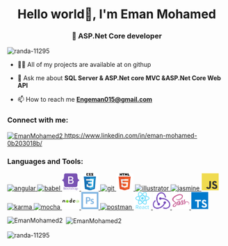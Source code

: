 <h1 align="center">Hello world👋, I'm Eman Mohamed</h1>
<h3 align="center">🌱 ASP.Net Core developer</h3>

<p align="left"> <img src="https://komarev.com/ghpvc/?username=randa-11295&label=Profile%20views&color=0e75b6&style=flat" alt="randa-11295" /> </p>


- 👨‍💻 All of my projects are available at on githup

- 💬 Ask me about **SQL Server & ASP.Net core MVC &ASP.Net Core Web API**
- 📫 How to reach me **Engeman015@gmail.com**

<h3 align="left">Connect with me:</h3>
<p align="left">
<a href="https://www.linkedin.com/in/eman-mohamed-0b203018b/" target="blank"><img align="center" 
 src="https://raw.githubusercontent.com/rahuldkjain/github-profile-readme-generator/master/src/images/icons/Social/linked-in-alt.svg"
 alt="EmanMohamed2" height="30" width="40" />  https://www.linkedin.com/in/eman-mohamed-0b203018b/ </a>
   </p>

<h3 align="left">Languages and Tools:</h3>
<p align="left"> 
  <a href="https://angular.io" target="_blank" rel="noreferrer">
   <img src="https://angular.io/assets/images/logos/angular/angular.svg" alt="angular" width="40" height="40"/> 
 </a>
 <a href="https://babeljs.io/" target="_blank" rel="noreferrer">
    <img src="https://www.vectorlogo.zone/logos/babeljs/babeljs-icon.svg" alt="babel" width="40" height="40"/>
 </a> 
 <a href="https://getbootstrap.com" target="_blank" rel="noreferrer">
    <img src="https://raw.githubusercontent.com/devicons/devicon/master/icons/bootstrap/bootstrap-plain-wordmark.svg" alt="bootstrap" width="40" height="40"/>
 </a> 
 <a href="https://www.w3schools.com/css/" target="_blank" rel="noreferrer"> 
  <img src="https://raw.githubusercontent.com/devicons/devicon/master/icons/css3/css3-original-wordmark.svg" alt="css3" width="40" height="40"/> 
 </a>
 <a href="https://git-scm.com/" target="_blank" rel="noreferrer"> 
  <img src="https://www.vectorlogo.zone/logos/git-scm/git-scm-icon.svg" alt="git" width="40" height="40"/> 
 </a> 
 <a href="https://www.w3.org/html/" target="_blank" rel="noreferrer"> 
 <img src="https://raw.githubusercontent.com/devicons/devicon/master/icons/html5/html5-original-wordmark.svg" alt="html5" width="40" height="40"/> 
 </a> 
 <a href="https://www.adobe.com/in/products/illustrator.html" target="_blank" rel="noreferrer"> 
  <img src="https://www.vectorlogo.zone/logos/adobe_illustrator/adobe_illustrator-icon.svg" alt="illustrator" width="40" height="40"/> 
 </a> 
 <a href="https://jasmine.github.io/" target="_blank" rel="noreferrer"> 
  <img src="https://www.vectorlogo.zone/logos/jasmine/jasmine-icon.svg" alt="jasmine" width="40" height="40"/> 
 </a>
 <a href="https://developer.mozilla.org/en-US/docs/Web/JavaScript" target="_blank" rel="noreferrer"> 
     <img src="https://raw.githubusercontent.com/devicons/devicon/master/icons/javascript/javascript-original.svg" alt="javascript" width="40" height="40"/> 
 </a> 
 <a href="https://karma-runner.github.io/latest/index.html" target="_blank" rel="noreferrer">
    <img src="https://raw.githubusercontent.com/detain/svg-logos/780f25886640cef088af994181646db2f6b1a3f8/svg/karma.svg" alt="karma" width="40" height="40"/> 
 </a> 
 <a href="https://mochajs.org" target="_blank" rel="noreferrer"> 
  <img src="https://www.vectorlogo.zone/logos/mochajs/mochajs-icon.svg" alt="mocha" width="40" height="40"/>
 </a> 
 <a href="https://nodejs.org" target="_blank" rel="noreferrer">
  <img src="https://raw.githubusercontent.com/devicons/devicon/master/icons/nodejs/nodejs-original-wordmark.svg" alt="nodejs" width="40" height="40"/>
 </a>
 <a href="https://www.photoshop.com/en" target="_blank" rel="noreferrer"> 
 <img src="https://raw.githubusercontent.com/devicons/devicon/master/icons/photoshop/photoshop-line.svg" alt="photoshop" width="40" height="40"/> 
 </a> 
 <a href="https://postman.com" target="_blank" rel="noreferrer">
 <img src="https://www.vectorlogo.zone/logos/getpostman/getpostman-icon.svg" alt="postman" width="40" height="40"/> 
 </a>
 <a href="https://reactjs.org/" target="_blank" rel="noreferrer"> 
 <img src="https://raw.githubusercontent.com/devicons/devicon/master/icons/react/react-original-wordmark.svg" alt="react" width="40" height="40"/> 
 </a> 
 <a href="https://redux.js.org" target="_blank" rel="noreferrer"> 
 <img src="https://raw.githubusercontent.com/devicons/devicon/master/icons/redux/redux-original.svg" alt="redux" width="40" height="40"/> 
 </a> 
 <a href="https://sass-lang.com" target="_blank" rel="noreferrer">
 <img src="https://raw.githubusercontent.com/devicons/devicon/master/icons/sass/sass-original.svg" alt="sass" width="40" height="40"/>
 </a> 
 <a href="https://www.typescriptlang.org/" target="_blank" rel="noreferrer"> 
 <img src="https://raw.githubusercontent.com/devicons/devicon/master/icons/typescript/typescript-original.svg" alt="typescript" width="40" height="40"/> 
 </a> 
</p>

<p>
 <img align="left" src="https://github-readme-stats.vercel.app/api/top-langs?username=EmanMohamed2&show_icons=true&locale=en&layout=compact" alt="EmanMohamed2" />
</p>

<p>&nbsp;
 <img align="center" src="https://github-readme-stats.vercel.app/api?username=EmanMohamed2&show_icons=true&locale=en" alt="EmanMohamed2" />
</p>

<p>
 <img align="center" src="https://github-readme-streak-stats.herokuapp.com/?user=EmanMohamed2&" alt="randa-11295" />
</p>
